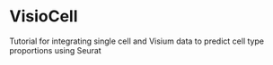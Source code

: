 # VisioCell

Tutorial for integrating single cell and Visium data to predict cell type proportions using Seurat


